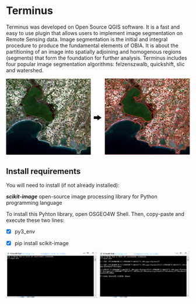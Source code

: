 # Terminus
Terminus was developed on Open Source QGIS software. It is a fast and easy to use plugin that allows users to implement image segmentation on Remote Sensing data.
Image segmentation is the initial and integral procedure to produce the fundamental elements of OBIA. It is about the partitioning of an image into spatially adjoining and homogenous regions (segments) that form the foundation for further analysis. Terminus includes four popular image segmentation algorithms: felzenszwalb, quickshift, slic and watershed.

![alt text](https://github.com/ikotarid/Terminus/blob/main/metadata_/plugin_documantation.jpg)

## Install requirements
You will need to install (if not already installed):

***scikit-image*** open-source image processing library for Python programming language

To install this Pyhton library, open OSGEO4W Shell.
Then, copy-paste and execute these two lines:

- [x] py3_env

- [x] pip install scikit-image

![alt text](https://github.com/ikotarid/Terminus/blob/main/metadata_/osgeo4w.jpg)
